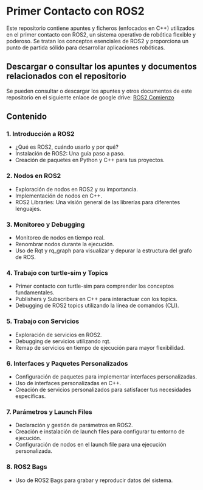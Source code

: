 # Primer Contacto con ROS2

Este repositorio contiene apuntes y ficheros (enfocados en C++) utilizados en el primer contacto con ROS2, un sistema operativo de robótica flexible y poderoso. Se tratan los conceptos esenciales de ROS2 y proporciona un punto de partida sólido para desarrollar aplicaciones robóticas.

## Descargar o consultar los apuntes y documentos relacionados con el repositorio

Se pueden consultar o descargar los apuntes y otros documentos de este repositorio en el siguiente enlace de google drive: [ROS2 Comienzo](https://drive.google.com/drive/folders/13paoMm4UFvVAeQwvcPlumXK1CglSB8m2?usp=sharing)

## Contenido

### 1. Introducción a ROS2
- ¿Qué es ROS2, cuándo usarlo y por qué?
- Instalación de ROS2: Una guía paso a paso.
- Creación de paquetes en Python y C++ para tus proyectos.

### 2. Nodos en ROS2
- Exploración de nodos en ROS2 y su importancia.
- Implementación de nodos en C++.
- ROS2 Libraries: Una visión general de las librerías para diferentes lenguajes.

### 3. Monitoreo y Debugging
- Monitoreo de nodos en tiempo real.
- Renombrar nodos durante la ejecución.
- Uso de Rqt y rq_graph para visualizar y depurar la estructura del grafo de ROS.

### 4. Trabajo con turtle-sim y Topics
- Primer contacto con turtle-sim para comprender los conceptos fundamentales.
- Publishers y Subscribers en C++ para interactuar con los topics.
- Debugging de ROS2 topics utilizando la línea de comandos (CLI).

### 5. Trabajo con Servicios
- Exploración de servicios en ROS2.
- Debugging de servicios utilizando rqt.
- Remap de servicios en tiempo de ejecución para mayor flexibilidad.

### 6. Interfaces y Paquetes Personalizados
- Configuración de paquetes para implementar interfaces personalizadas.
- Uso de interfaces personalizadas en C++.
- Creación de servicios personalizados para satisfacer tus necesidades específicas.

### 7. Parámetros y Launch Files
- Declaración y gestión de parámetros en ROS2.
- Creación e instalación de launch files para configurar tu entorno de ejecución.
- Configuración de nodos en el launch file para una ejecución personalizada.

### 8. ROS2 Bags
- Uso de ROS2 Bags para grabar y reproducir datos del sistema.
